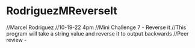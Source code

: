 # RodriguezMReverseIt
//Marcel Rodriguez
//10-19-22 4pm
//Mini Challenge 7 - Reverse it
//This program will take a string value and reverse it to output backwards
//Peer review - 
